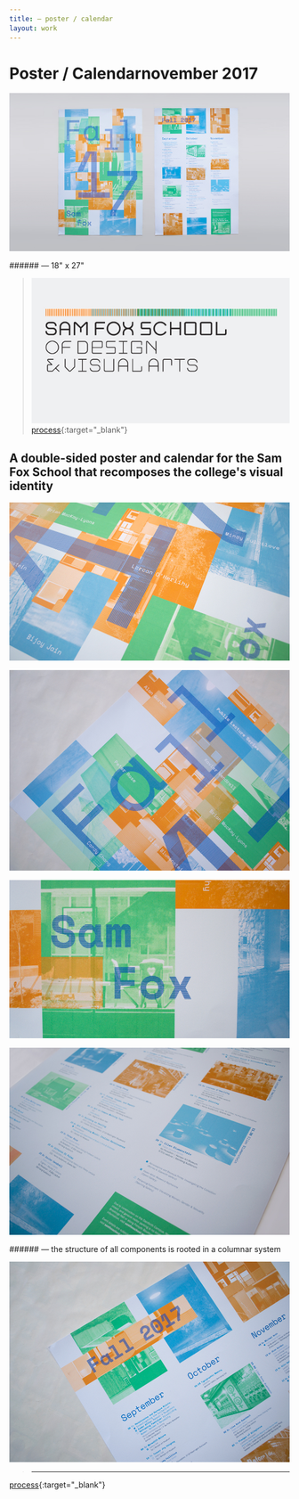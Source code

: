 ```yaml
---
title: — poster / calendar
layout: work
---
```


# <span id="title">Poster / Calendar</span><span id="date">november 2017</span>

<p class="fill"><img src="../images/poster_calendar/pc01.jpg"></p>
###### &mdash; 18" x 27"

>![Sam Fox logo](../images/poster_calendar/pca.jpg)  
[process](../documents/calendar_process_vannavu.pdf){:target="_blank"}  

## A double-sided poster and calendar for the Sam Fox School that recomposes the college's visual identity

<p class="fill"><img src="../images/poster_calendar/pc02.jpg"></p>

<p class="fill"><img src="../images/poster_calendar/pc04.jpg"></p>

<p class="fill"><img src="../images/poster_calendar/pc03.jpg"></p>

<p class="fill"><img src="../images/poster_calendar/pc06.jpg"></p>
###### &mdash; the structure of all components is rooted in a columnar system

<p class="fill"><img src="../images/poster_calendar/pc07.jpg"></p>

>___  
[process](../documents/calendar_process_vannavu.pdf){:target="_blank"} 